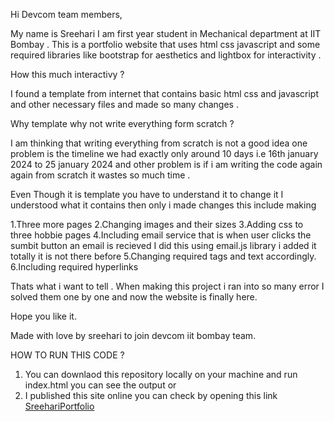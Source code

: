 Hi Devcom team members,

My name is Sreehari I am first year student in Mechanical department at IIT Bombay . This is a portfolio website that uses html css javascript and some required 
libraries like bootstrap for aesthetics and lightbox for interactivity . 

How this much interactivy ?

I found a template from internet that contains basic html css and javascript and other necessary files and made so many changes .


Why template why not write everything form scratch ?

I am thinking that writing everything from scratch is not a good idea one problem is the timeline we had exactly only around 10 days i.e 16th january 2024 to 25 january 2024 and other problem is if i am writing the code again again from scratch it wastes so much time . 

Even Though it is template you have to understand it to change it I understood what it contains then only i made changes this include making

1.Three more pages
2.Changing images and their sizes
3.Adding css to three hobbie pages
4.Including email service that is when user clicks the sumbit button an email is recieved I did this using email.js library i added it totally it is not there before 
5.Changing required tags and text accordingly.
6.Including required hyperlinks


Thats what i want to tell . When making this project i ran into so many error I solved them one by one and now the website is finally here.

Hope you like it.

Made with love by sreehari to join devcom iit bombay team.


HOW TO RUN THIS CODE ?

1. You can downlaod this repository locally on your machine and run index.html you can see the output or 
2. I published this site online you can check by opening this link [SreehariPortfolio](https://sreeharix.github.io/SreehariPortfolio/)





